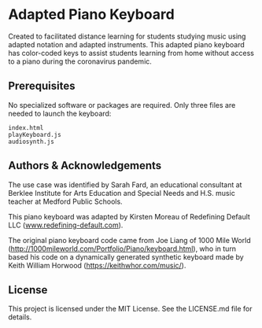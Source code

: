 # Adapted Piano Keyboard

Created to facilitated distance learning for students studying music using adapted notation and adapted instruments. This adapted piano keyboard has color-coded keys to assist students learning from home without access to a piano during the coronavirus pandemic.

## Prerequisites

No specialized software or packages are required. Only three files are needed to launch the keyboard:

    index.html
    playKeyboard.js
    audiosynth.js
    

## Authors & Acknowledgements

The use case was identified by Sarah Fard, an educational consultant at Berklee Institute for Arts Education and Special Needs and H.S. music teacher at Medford Public Schools.

This piano keyboard was adapted by Kirsten Moreau of Redefining Default LLC (www.redefining-default.com).

The original piano keyboard code came from Joe Liang of 1000 Mile World (http://1000mileworld.com/Portfolio/Piano/keyboard.html), who in turn based his code on a dynamically generated synthetic keyboard made by Keith William Horwood (https://keithwhor.com/music/).

## License

This project is licensed under the MIT License. See the LICENSE.md file for details.
